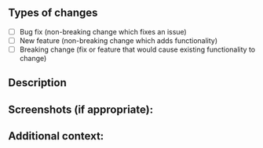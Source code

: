 ## Types of changes

-   [ ] Bug fix (non-breaking change which fixes an issue)
-   [ ] New feature (non-breaking change which adds functionality)
-   [ ] Breaking change (fix or feature that would cause existing functionality to change)

## Description

<!--- Describe your changes in detail -->

## Screenshots (if appropriate):

## Additional context:

<!--- Add any other context about the problem here e.g. related issues, stack traces, etc. -->

